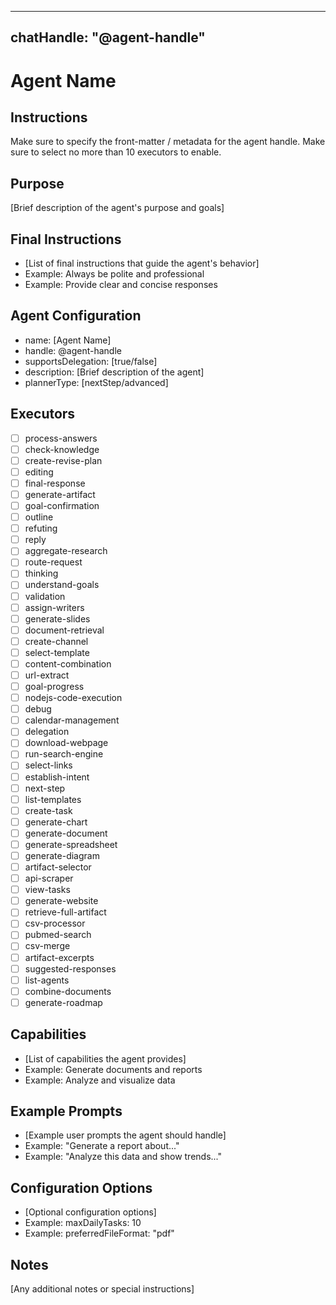  ---
 chatHandle: "@agent-handle"
 ---

 # Agent Name

## Instructions
Make sure to specify the front-matter / metadata for the agent handle.
Make sure to select no more than 10 executors to enable.

 ## Purpose
 [Brief description of the agent's purpose and goals]

 ## Final Instructions
 - [List of final instructions that guide the agent's behavior]
 - Example: Always be polite and professional
 - Example: Provide clear and concise responses

 ## Agent Configuration
 - name: [Agent Name]
 - handle: @agent-handle
 - supportsDelegation: [true/false]
 - description: [Brief description of the agent]
 - plannerType: [nextStep/advanced]

 ## Executors
 - [ ] process-answers
 - [ ] check-knowledge
 - [ ] create-revise-plan
 - [ ] editing
 - [ ] final-response
 - [ ] generate-artifact
 - [ ] goal-confirmation
 - [ ] outline
 - [ ] refuting
 - [ ] reply
 - [ ] aggregate-research
 - [ ] route-request
 - [ ] thinking
 - [ ] understand-goals
 - [ ] validation
 - [ ] assign-writers
 - [ ] generate-slides
 - [ ] document-retrieval
 - [ ] create-channel
 - [ ] select-template
 - [ ] content-combination
 - [ ] url-extract
 - [ ] goal-progress
 - [ ] nodejs-code-execution
 - [ ] debug
 - [ ] calendar-management
 - [ ] delegation
 - [ ] download-webpage
 - [ ] run-search-engine
 - [ ] select-links
 - [ ] establish-intent
 - [ ] next-step
 - [ ] list-templates
 - [ ] create-task
 - [ ] generate-chart
 - [ ] generate-document
 - [ ] generate-spreadsheet
 - [ ] generate-diagram
 - [ ] artifact-selector
 - [ ] api-scraper
 - [ ] view-tasks
 - [ ] generate-website
 - [ ] retrieve-full-artifact
 - [ ] csv-processor
 - [ ] pubmed-search
 - [ ] csv-merge
 - [ ] artifact-excerpts
 - [ ] suggested-responses
 - [ ] list-agents
 - [ ] combine-documents
 - [ ] generate-roadmap

 ## Capabilities
 - [List of capabilities the agent provides]
 - Example: Generate documents and reports
 - Example: Analyze and visualize data

 ## Example Prompts
 - [Example user prompts the agent should handle]
 - Example: "Generate a report about..."
 - Example: "Analyze this data and show trends..."

 ## Configuration Options
 - [Optional configuration options]
 - Example: maxDailyTasks: 10
 - Example: preferredFileFormat: "pdf"

 ## Notes
 [Any additional notes or special instructions]